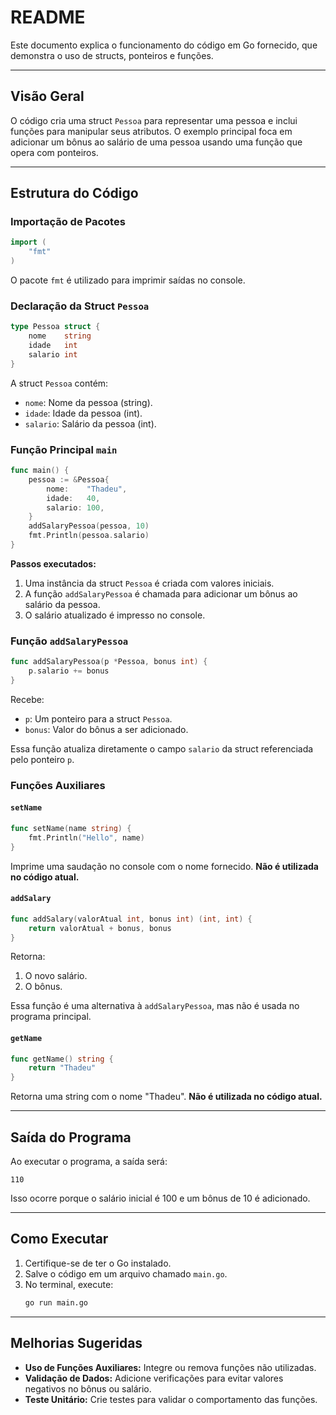 # README

Este documento explica o funcionamento do código em Go fornecido, que demonstra o uso de structs, ponteiros e funções.

---

## Visão Geral

O código cria uma struct `Pessoa` para representar uma pessoa e inclui funções para manipular seus atributos. O exemplo principal foca em adicionar um bônus ao salário de uma pessoa usando uma função que opera com ponteiros.

---

## Estrutura do Código

### Importação de Pacotes
```go
import (
    "fmt"
)
```
O pacote `fmt` é utilizado para imprimir saídas no console.

### Declaração da Struct `Pessoa`
```go
type Pessoa struct {
    nome    string
    idade   int
    salario int
}
```
A struct `Pessoa` contém:
- `nome`: Nome da pessoa (string).
- `idade`: Idade da pessoa (int).
- `salario`: Salário da pessoa (int).

### Função Principal `main`
```go
func main() {
    pessoa := &Pessoa{
        nome:    "Thadeu",
        idade:   40,
        salario: 100,
    }
    addSalaryPessoa(pessoa, 10)
    fmt.Println(pessoa.salario)
}
```
**Passos executados:**
1. Uma instância da struct `Pessoa` é criada com valores iniciais.
2. A função `addSalaryPessoa` é chamada para adicionar um bônus ao salário da pessoa.
3. O salário atualizado é impresso no console.

### Função `addSalaryPessoa`
```go
func addSalaryPessoa(p *Pessoa, bonus int) {
    p.salario += bonus
}
```
Recebe:
- `p`: Um ponteiro para a struct `Pessoa`.
- `bonus`: Valor do bônus a ser adicionado.

Essa função atualiza diretamente o campo `salario` da struct referenciada pelo ponteiro `p`.

### Funções Auxiliares

#### `setName`
```go
func setName(name string) {
    fmt.Println("Hello", name)
}
```
Imprime uma saudação no console com o nome fornecido. **Não é utilizada no código atual.**

#### `addSalary`
```go
func addSalary(valorAtual int, bonus int) (int, int) {
    return valorAtual + bonus, bonus
}
```
Retorna:
1. O novo salário.
2. O bônus.

Essa função é uma alternativa à `addSalaryPessoa`, mas não é usada no programa principal.

#### `getName`
```go
func getName() string {
    return "Thadeu"
}
```
Retorna uma string com o nome "Thadeu". **Não é utilizada no código atual.**

---

## Saída do Programa
Ao executar o programa, a saída será:
```
110
```
Isso ocorre porque o salário inicial é 100 e um bônus de 10 é adicionado.

---

## Como Executar
1. Certifique-se de ter o Go instalado.
2. Salve o código em um arquivo chamado `main.go`.
3. No terminal, execute:
   ```bash
   go run main.go
   ```

---

## Melhorias Sugeridas
- **Uso de Funções Auxiliares:** Integre ou remova funções não utilizadas.
- **Validação de Dados:** Adicione verificações para evitar valores negativos no bônus ou salário.
- **Teste Unitário:** Crie testes para validar o comportamento das funções.
